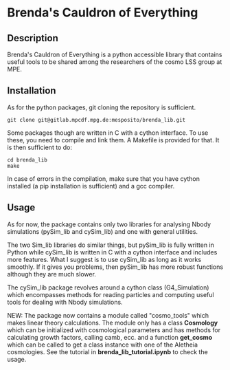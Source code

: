 # Brenda's Cauldron of Everything


## Description
Brenda's Cauldron of Everything is a python accessible library that contains useful tools to be shared among the researchers of the cosmo LSS group at MPE.


## Installation
As for the python packages, git cloning the repository is sufficient.
```
git clone git@gitlab.mpcdf.mpg.de:mesposito/brenda_lib.git
```

Some packages though are written in C with a cython interface. To use these, you need to compile and link them. A Makefile is provided for that. It is then sufficient to do:
```
cd brenda_lib
make
```
In case of errors in the compilation, make sure that you have cython installed (a pip installation is sufficient) and a gcc compiler.

## Usage
As for now, the package contains only two libraries for analysing Nbody simulations (pySim_lib and cySim_lib) and one with general utilities.

The two Sim_lib libraries do similar things, but pySim_lib is fully written in Python while cySim_lib is written in C with a cython interface and includes more features. What I suggest is to use cySim_lib as long as it works smoothly. If it gives you problems, then pySim_lib has more robust functions although they are much slower.

The cySim_lib package revolves around a cython class (G4_Simulation) which encompasses methods for reading particles and computing useful tools for dealing with Nbody simulations.

NEW: The package now contains a module called "cosmo_tools" which makes linear theory calculations. The module only has a class **Cosmology** which can be initialized with cosmological parameters and has methods for calculating growth factors, calling camb, ecc. and a function **get_cosmo** which can be called to get a class instance with one of the Aletheia cosmologies. See the tutorial in **brenda_lib_tutorial.ipynb** to check the usage.


